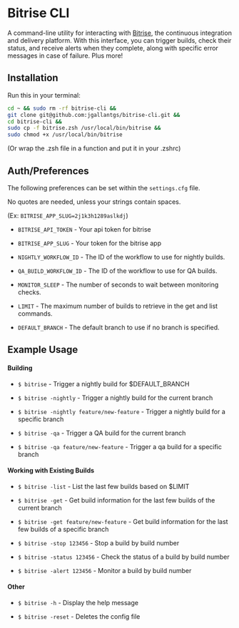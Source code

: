 # Bitrise CLI

A command-line utility for interacting with [Bitrise](https://bitrise.io/ "Bitrise"), the continuous integration and delivery platform. With this interface, you can trigger builds, check their status, and receive alerts when they complete, along with specific error messages in case of failure. Plus more!



## Installation

Run this in your terminal:
```sh
cd ~ && sudo rm -rf bitrise-cli &&
git clone git@github.com:jgallantgs/bitrise-cli.git &&
cd bitrise-cli &&
sudo cp -f bitrise.zsh /usr/local/bin/bitrise &&
sudo chmod +x /usr/local/bin/bitrise
```
(Or wrap the .zsh file in a function and put it in your .zshrc)

## Auth/Preferences
The following preferences can be set within the `settings.cfg` file.

No quotes are needed, unless your strings contain spaces.

(Ex: `BITRISE_APP_SLUG=2j1k3h1289aslkdj`)


- `BITRISE_API_TOKEN` - Your api token for bitrise

- `BITRISE_APP_SLUG` - Your token for the bitrise app

- `NIGHTLY_WORKFLOW_ID` - The ID of the workflow to use for nightly builds.

- `QA_BUILD_WORKFLOW_ID` - The ID of the workflow to use for QA builds.

- `MONITOR_SLEEP` - The number of seconds to wait between monitoring checks.

- `LIMIT` - The maximum number of builds to retrieve in the get and list commands.

- `DEFAULT_BRANCH` - The default branch to use if no branch is specified.



## Example Usage

#### Building
- `$ bitrise` - Trigger a nightly build for $DEFAULT_BRANCH

- `$ bitrise -nightly` - Trigger a nightly build for the current branch

- `$ bitrise -nightly feature/new-feature` - Trigger a nightly build for a specific branch

- `$ bitrise -qa` - Trigger a QA build for the current branch

- `$ bitrise -qa feature/new-feature` - Trigger a qa build for a specific branch


#### Working with Existing Builds
- `$ bitrise -list` - List the last few builds based on $LIMIT

- `$ bitrise -get` - Get build information for the last few builds of the current branch

- `$ bitrise -get feature/new-feature` - Get build information for the last few builds of a specific branch

- `$ bitrise -stop 123456` - Stop a build by build number

- `$ bitrise -status 123456`  -  Check the status of a build by build number

- `$ bitrise -alert 123456` -  Monitor a build by build number


#### Other
- `$ bitrise -h` -  Display the help message

- `$ bitrise -reset` -   Deletes the config file
